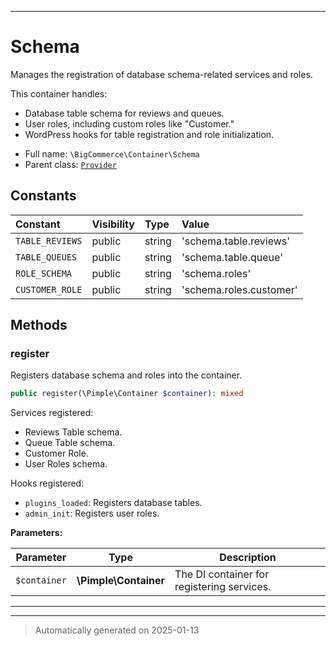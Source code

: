 ***

# Schema

Manages the registration of database schema-related services and roles.

This container handles:
- Database table schema for reviews and queues.
- User roles, including custom roles like "Customer."
- WordPress hooks for table registration and role initialization.

* Full name: `\BigCommerce\Container\Schema`
* Parent class: [`Provider`](./classes/BigCommerce/Container/Provider.md)


## Constants

| Constant | Visibility | Type | Value |
|:---------|:-----------|:-----|:------|
|`TABLE_REVIEWS`|public|string|&#039;schema.table.reviews&#039;|
|`TABLE_QUEUES`|public|string|&#039;schema.table.queue&#039;|
|`ROLE_SCHEMA`|public|string|&#039;schema.roles&#039;|
|`CUSTOMER_ROLE`|public|string|&#039;schema.roles.customer&#039;|


## Methods


### register

Registers database schema and roles into the container.

```php
public register(\Pimple\Container $container): mixed
```

Services registered:
- Reviews Table schema.
- Queue Table schema.
- Customer Role.
- User Roles schema.

Hooks registered:
- `plugins_loaded`: Registers database tables.
- `admin_init`: Registers user roles.






**Parameters:**

| Parameter | Type | Description |
|-----------|------|-------------|
| `$container` | **\Pimple\Container** | The DI container for registering services. |





***


***
> Automatically generated on 2025-01-13
